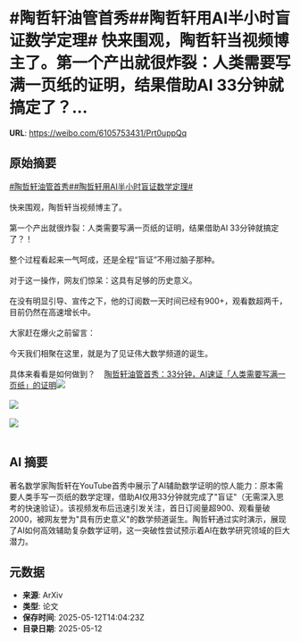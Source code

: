 # #陶哲轩油管首秀##陶哲轩用AI半小时盲证数学定理# 快来围观，陶哲轩当视频博主了。第一个产出就很炸裂：人类需要写满一页纸的证明，结果借助AI 33分钟就搞定了？...

**URL**: https://weibo.com/6105753431/Prt0uppQq

## 原始摘要

<a href="https://m.weibo.cn/search?containerid=231522type%3D1%26t%3D10%26q%3D%23%E9%99%B6%E5%93%B2%E8%BD%A9%E6%B2%B9%E7%AE%A1%E9%A6%96%E7%A7%80%23&amp;extparam=%23%E9%99%B6%E5%93%B2%E8%BD%A9%E6%B2%B9%E7%AE%A1%E9%A6%96%E7%A7%80%23" data-hide=""><span class="surl-text">#陶哲轩油管首秀#</span></a><a href="https://m.weibo.cn/search?containerid=231522type%3D1%26t%3D10%26q%3D%23%E9%99%B6%E5%93%B2%E8%BD%A9%E7%94%A8AI%E5%8D%8A%E5%B0%8F%E6%97%B6%E7%9B%B2%E8%AF%81%E6%95%B0%E5%AD%A6%E5%AE%9A%E7%90%86%23&amp;extparam=%23%E9%99%B6%E5%93%B2%E8%BD%A9%E7%94%A8AI%E5%8D%8A%E5%B0%8F%E6%97%B6%E7%9B%B2%E8%AF%81%E6%95%B0%E5%AD%A6%E5%AE%9A%E7%90%86%23" data-hide=""><span class="surl-text">#陶哲轩用AI半小时盲证数学定理#</span></a> <br><br>快来围观，陶哲轩当视频博主了。<br><br>第一个产出就很炸裂：人类需要写满一页纸的证明，结果借助AI 33分钟就搞定了？！<br><br>整个过程看起来一气呵成，还是全程“盲证”不用过脑子那种。<br><br>对于这一操作，网友们惊呆：这具有足够的历史意义。<br><br>在没有明显引导、宣传之下，他的订阅数一天时间已经有900+，观看数超两千，目前仍然在高速增长中。<br><br>大家赶在爆火之前留言：<br><br>今天我们相聚在这里，就是为了见证伟大数学频道的诞生。<br><br>具体来看看是如何做到？<a href="https://weibo.cn/sinaurl?u=https%3A%2F%2Fmp.weixin.qq.com%2Fs%2FUN2_Tvh1ZboidpUtRGkjIw" data-hide=""><span class="url-icon"><img style="width: 1rem;height: 1rem" src="https://h5.sinaimg.cn/upload/2015/09/25/3/timeline_card_small_web_default.png" referrerpolicy="no-referrer"></span><span class="surl-text">陶哲轩油管首秀：33分钟，AI速证「人类需要写满一页纸」的证明</span></a><img style="" src="https://tvax2.sinaimg.cn/large/006Fd7o3ly1i1cmem3x03j31660qmqfd.jpg" referrerpolicy="no-referrer"><br><br><img style="" src="https://tvax3.sinaimg.cn/large/006Fd7o3ly1i1cmeqyxavj312s0pok2x.jpg" referrerpolicy="no-referrer"><br><br><img style="" src="https://tvax4.sinaimg.cn/large/006Fd7o3ly1i1cmeu49olj30sk0ben12.jpg" referrerpolicy="no-referrer"><br><br>

## AI 摘要

著名数学家陶哲轩在YouTube首秀中展示了AI辅助数学证明的惊人能力：原本需要人类手写一页纸的数学定理，借助AI仅用33分钟就完成了"盲证"（无需深入思考的快速验证）。该视频发布后迅速引发关注，首日订阅量超900、观看量破2000，被网友誉为"具有历史意义"的数学频道诞生。陶哲轩通过实时演示，展现了AI如何高效辅助复杂数学证明，这一突破性尝试预示着AI在数学研究领域的巨大潜力。

## 元数据

- **来源**: ArXiv
- **类型**: 论文
- **保存时间**: 2025-05-12T14:04:23Z
- **目录日期**: 2025-05-12
